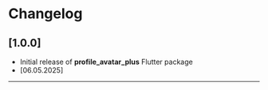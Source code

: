 # Changelog


## [1.0.0]

- Initial release of **profile_avatar_plus** Flutter package
- [06.05.2025]

---